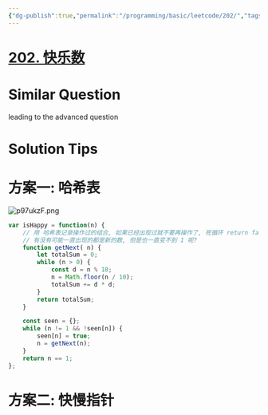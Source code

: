 ```yaml
---
{"dg-publish":true,"permalink":"/programming/basic/leetcode/202/","tags":["leetcode/hash-table","leetcode/double-pointer/fast-slow","leetcode/unsolved"]}
---
```



# [202. 快乐数](https://leetcode.cn/problems/happy-number/)

# Similar Question

leading to the advanced question

# Solution Tips

# 方案一: 哈希表

![p97ukzF.png](https://s1.ax1x.com/2023/05/24/p97ukzF.png)

```js
var isHappy = function(n) {
    // 用 哈希表记录操作过的组合, 如果已经出现过就不要再操作了, 死循环 return false
    // 有没有可能一直出现的都是新的数, 但是也一直变不到 1 呢?
    function getNext( n) {
        let totalSum = 0;
        while (n > 0) {
            const d = n % 10;
            n = Math.floor(n / 10);
            totalSum += d * d;
        }
        return totalSum;
    }

    const seen = {};
    while (n != 1 && !seen[n]) {
        seen[n] = true;
        n = getNext(n);
    }
    return n == 1;
};
```

# 方案二: 快慢指针